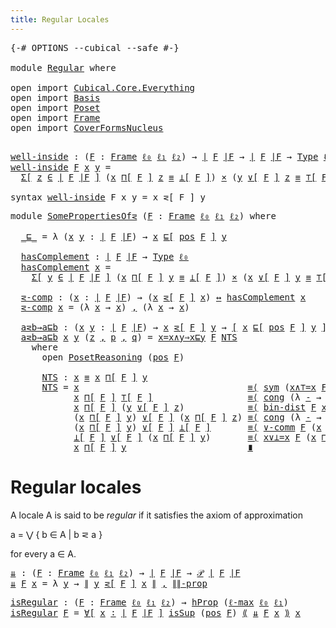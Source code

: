 ```yaml
---
title: Regular Locales
---
```


<pre class="Agda"><a id="41" class="Symbol">{-#</a> <a id="45" class="Keyword">OPTIONS</a> <a id="53" class="Pragma">--cubical</a> <a id="63" class="Pragma">--safe</a> <a id="70" class="Symbol">#-}</a>

<a id="75" class="Keyword">module</a> <a id="82" href="Regular.html" class="Module">Regular</a> <a id="90" class="Keyword">where</a>

<a id="97" class="Keyword">open</a> <a id="102" class="Keyword">import</a> <a id="109" href="Cubical.Core.Everything.html" class="Module">Cubical.Core.Everything</a>
<a id="133" class="Keyword">open</a> <a id="138" class="Keyword">import</a> <a id="145" href="Basis.html" class="Module">Basis</a>
<a id="151" class="Keyword">open</a> <a id="156" class="Keyword">import</a> <a id="163" href="Poset.html" class="Module">Poset</a>
<a id="169" class="Keyword">open</a> <a id="174" class="Keyword">import</a> <a id="181" href="Frame.html" class="Module">Frame</a>
<a id="187" class="Keyword">open</a> <a id="192" class="Keyword">import</a> <a id="199" href="CoverFormsNucleus.html" class="Module">CoverFormsNucleus</a>

</pre>
<pre class="Agda"><a id="well-inside"></a><a id="231" href="Regular.html#231" class="Function">well-inside</a> <a id="243" class="Symbol">:</a> <a id="245" class="Symbol">(</a><a id="246" href="Regular.html#246" class="Bound">F</a> <a id="248" class="Symbol">:</a> <a id="250" href="Frame.html#3701" class="Function">Frame</a> <a id="256" href="Basis.html#2320" class="Generalizable">ℓ₀</a> <a id="259" href="Basis.html#2323" class="Generalizable">ℓ₁</a> <a id="262" href="Basis.html#2326" class="Generalizable">ℓ₂</a><a id="264" class="Symbol">)</a> <a id="266" class="Symbol">→</a> <a id="268" href="Frame.html#3884" class="Function Operator">∣</a> <a id="270" href="Regular.html#246" class="Bound">F</a> <a id="272" href="Frame.html#3884" class="Function Operator">∣F</a> <a id="275" class="Symbol">→</a> <a id="277" href="Frame.html#3884" class="Function Operator">∣</a> <a id="279" href="Regular.html#246" class="Bound">F</a> <a id="281" href="Frame.html#3884" class="Function Operator">∣F</a> <a id="284" class="Symbol">→</a> <a id="286" href="Cubical.Core.Primitives.html#1230" class="Primitive">Type</a> <a id="291" href="Basis.html#2320" class="Generalizable">ℓ₀</a>
<a id="294" href="Regular.html#231" class="Function">well-inside</a> <a id="306" href="Regular.html#306" class="Bound">F</a> <a id="308" href="Regular.html#308" class="Bound">x</a> <a id="310" href="Regular.html#310" class="Bound">y</a> <a id="312" class="Symbol">=</a>
  <a id="316" href="Cubical.Core.Primitives.html#6302" class="Function">Σ[</a> <a id="319" href="Regular.html#319" class="Bound">z</a> <a id="321" href="Cubical.Core.Primitives.html#6302" class="Function">∈</a> <a id="323" href="Frame.html#3884" class="Function Operator">∣</a> <a id="325" href="Regular.html#306" class="Bound">F</a> <a id="327" href="Frame.html#3884" class="Function Operator">∣F</a> <a id="330" href="Cubical.Core.Primitives.html#6302" class="Function">]</a> <a id="332" class="Symbol">(</a><a id="333" href="Regular.html#308" class="Bound">x</a> <a id="335" href="Frame.html#4167" class="Function">⊓[</a> <a id="338" href="Regular.html#306" class="Bound">F</a> <a id="340" href="Frame.html#4167" class="Function">]</a> <a id="342" href="Regular.html#319" class="Bound">z</a> <a id="344" href="Agda.Builtin.Cubical.Path.html#381" class="Function Operator">≡</a> <a id="346" href="Frame.html#4397" class="Function Operator">⊥[</a> <a id="349" href="Regular.html#306" class="Bound">F</a> <a id="351" href="Frame.html#4397" class="Function Operator">]</a><a id="352" class="Symbol">)</a> <a id="354" href="Cubical.Data.Sigma.Base.html#489" class="Function Operator">×</a> <a id="356" class="Symbol">(</a><a id="357" href="Regular.html#310" class="Bound">y</a> <a id="359" href="Frame.html#4464" class="Function">∨[</a> <a id="362" href="Regular.html#306" class="Bound">F</a> <a id="364" href="Frame.html#4464" class="Function">]</a> <a id="366" href="Regular.html#319" class="Bound">z</a> <a id="368" href="Agda.Builtin.Cubical.Path.html#381" class="Function Operator">≡</a> <a id="370" href="Frame.html#4098" class="Function Operator">⊤[</a> <a id="373" href="Regular.html#306" class="Bound">F</a> <a id="375" href="Frame.html#4098" class="Function Operator">]</a><a id="376" class="Symbol">)</a>

<a id="379" class="Keyword">syntax</a> <a id="386" href="Regular.html#231" class="Function">well-inside</a> <a id="398" class="Bound">F</a> <a id="400" class="Bound">x</a> <a id="402" class="Bound">y</a> <a id="404" class="Symbol">=</a> <a id="406" class="Bound">x</a> <a id="408" class="Function">⋜[</a> <a id="411" class="Bound">F</a> <a id="413" class="Function">]</a> <a id="415" class="Bound">y</a>
</pre>
<pre class="Agda"><a id="430" class="Keyword">module</a> <a id="SomePropertiesOf⋜"></a><a id="437" href="Regular.html#437" class="Module">SomePropertiesOf⋜</a> <a id="455" class="Symbol">(</a><a id="456" href="Regular.html#456" class="Bound">F</a> <a id="458" class="Symbol">:</a> <a id="460" href="Frame.html#3701" class="Function">Frame</a> <a id="466" href="Basis.html#2320" class="Generalizable">ℓ₀</a> <a id="469" href="Basis.html#2323" class="Generalizable">ℓ₁</a> <a id="472" href="Basis.html#2326" class="Generalizable">ℓ₂</a><a id="474" class="Symbol">)</a> <a id="476" class="Keyword">where</a>

  <a id="SomePropertiesOf⋜._⊑_"></a><a id="485" href="Regular.html#485" class="Function Operator">_⊑_</a> <a id="489" class="Symbol">=</a> <a id="491" class="Symbol">λ</a> <a id="493" class="Symbol">(</a><a id="494" href="Regular.html#494" class="Bound">x</a> <a id="496" href="Regular.html#496" class="Bound">y</a> <a id="498" class="Symbol">:</a> <a id="500" href="Frame.html#3884" class="Function Operator">∣</a> <a id="502" href="Regular.html#456" class="Bound">F</a> <a id="504" href="Frame.html#3884" class="Function Operator">∣F</a><a id="506" class="Symbol">)</a> <a id="508" class="Symbol">→</a> <a id="510" href="Regular.html#494" class="Bound">x</a> <a id="512" href="Poset.html#2551" class="Function">⊑[</a> <a id="515" href="Frame.html#3968" class="Function">pos</a> <a id="519" href="Regular.html#456" class="Bound">F</a> <a id="521" href="Poset.html#2551" class="Function">]</a> <a id="523" href="Regular.html#496" class="Bound">y</a>

  <a id="SomePropertiesOf⋜.hasComplement"></a><a id="528" href="Regular.html#528" class="Function">hasComplement</a> <a id="542" class="Symbol">:</a> <a id="544" href="Frame.html#3884" class="Function Operator">∣</a> <a id="546" href="Regular.html#456" class="Bound">F</a> <a id="548" href="Frame.html#3884" class="Function Operator">∣F</a> <a id="551" class="Symbol">→</a> <a id="553" href="Cubical.Core.Primitives.html#1230" class="Primitive">Type</a> <a id="558" href="Regular.html#466" class="Bound">ℓ₀</a>
  <a id="563" href="Regular.html#528" class="Function">hasComplement</a> <a id="577" href="Regular.html#577" class="Bound">x</a> <a id="579" class="Symbol">=</a>
    <a id="585" href="Cubical.Core.Primitives.html#6302" class="Function">Σ[</a> <a id="588" href="Regular.html#588" class="Bound">y</a> <a id="590" href="Cubical.Core.Primitives.html#6302" class="Function">∈</a> <a id="592" href="Frame.html#3884" class="Function Operator">∣</a> <a id="594" href="Regular.html#456" class="Bound">F</a> <a id="596" href="Frame.html#3884" class="Function Operator">∣F</a> <a id="599" href="Cubical.Core.Primitives.html#6302" class="Function">]</a> <a id="601" class="Symbol">(</a><a id="602" href="Regular.html#577" class="Bound">x</a> <a id="604" href="Frame.html#4167" class="Function">⊓[</a> <a id="607" href="Regular.html#456" class="Bound">F</a> <a id="609" href="Frame.html#4167" class="Function">]</a> <a id="611" href="Regular.html#588" class="Bound">y</a> <a id="613" href="Agda.Builtin.Cubical.Path.html#381" class="Function Operator">≡</a> <a id="615" href="Frame.html#4397" class="Function Operator">⊥[</a> <a id="618" href="Regular.html#456" class="Bound">F</a> <a id="620" href="Frame.html#4397" class="Function Operator">]</a><a id="621" class="Symbol">)</a> <a id="623" href="Cubical.Data.Sigma.Base.html#489" class="Function Operator">×</a> <a id="625" class="Symbol">(</a><a id="626" href="Regular.html#577" class="Bound">x</a> <a id="628" href="Frame.html#4464" class="Function">∨[</a> <a id="631" href="Regular.html#456" class="Bound">F</a> <a id="633" href="Frame.html#4464" class="Function">]</a> <a id="635" href="Regular.html#588" class="Bound">y</a> <a id="637" href="Agda.Builtin.Cubical.Path.html#381" class="Function Operator">≡</a> <a id="639" href="Frame.html#4098" class="Function Operator">⊤[</a> <a id="642" href="Regular.html#456" class="Bound">F</a> <a id="644" href="Frame.html#4098" class="Function Operator">]</a><a id="645" class="Symbol">)</a>

  <a id="SomePropertiesOf⋜.⋜-comp"></a><a id="650" href="Regular.html#650" class="Function">⋜-comp</a> <a id="657" class="Symbol">:</a> <a id="659" class="Symbol">(</a><a id="660" href="Regular.html#660" class="Bound">x</a> <a id="662" class="Symbol">:</a> <a id="664" href="Frame.html#3884" class="Function Operator">∣</a> <a id="666" href="Regular.html#456" class="Bound">F</a> <a id="668" href="Frame.html#3884" class="Function Operator">∣F</a><a id="670" class="Symbol">)</a> <a id="672" class="Symbol">→</a> <a id="674" class="Symbol">(</a><a id="675" href="Regular.html#660" class="Bound">x</a> <a id="677" href="Regular.html#231" class="Function">⋜[</a> <a id="680" href="Regular.html#456" class="Bound">F</a> <a id="682" href="Regular.html#231" class="Function">]</a> <a id="684" href="Regular.html#660" class="Bound">x</a><a id="685" class="Symbol">)</a> <a id="687" href="Basis.html#2433" class="Function Operator">↔</a> <a id="689" href="Regular.html#528" class="Function">hasComplement</a> <a id="703" href="Regular.html#660" class="Bound">x</a>
  <a id="707" href="Regular.html#650" class="Function">⋜-comp</a> <a id="714" href="Regular.html#714" class="Bound">x</a> <a id="716" class="Symbol">=</a> <a id="718" class="Symbol">(λ</a> <a id="721" href="Regular.html#721" class="Bound">x</a> <a id="723" class="Symbol">→</a> <a id="725" href="Regular.html#721" class="Bound">x</a><a id="726" class="Symbol">)</a> <a id="728" href="Agda.Builtin.Sigma.html#236" class="InductiveConstructor Operator">,</a> <a id="730" class="Symbol">(λ</a> <a id="733" href="Regular.html#733" class="Bound">x</a> <a id="735" class="Symbol">→</a> <a id="737" href="Regular.html#733" class="Bound">x</a><a id="738" class="Symbol">)</a>

  <a id="SomePropertiesOf⋜.a⋜b→a⊑b"></a><a id="743" href="Regular.html#743" class="Function">a⋜b→a⊑b</a> <a id="751" class="Symbol">:</a> <a id="753" class="Symbol">(</a><a id="754" href="Regular.html#754" class="Bound">x</a> <a id="756" href="Regular.html#756" class="Bound">y</a> <a id="758" class="Symbol">:</a> <a id="760" href="Frame.html#3884" class="Function Operator">∣</a> <a id="762" href="Regular.html#456" class="Bound">F</a> <a id="764" href="Frame.html#3884" class="Function Operator">∣F</a><a id="766" class="Symbol">)</a> <a id="768" class="Symbol">→</a> <a id="770" href="Regular.html#754" class="Bound">x</a> <a id="772" href="Regular.html#231" class="Function">⋜[</a> <a id="775" href="Regular.html#456" class="Bound">F</a> <a id="777" href="Regular.html#231" class="Function">]</a> <a id="779" href="Regular.html#756" class="Bound">y</a> <a id="781" class="Symbol">→</a> <a id="783" href="Cubical.Foundations.Logic.html#1299" class="Function Operator">[</a> <a id="785" href="Regular.html#754" class="Bound">x</a> <a id="787" href="Poset.html#2551" class="Function">⊑[</a> <a id="790" href="Frame.html#3968" class="Function">pos</a> <a id="794" href="Regular.html#456" class="Bound">F</a> <a id="796" href="Poset.html#2551" class="Function">]</a> <a id="798" href="Regular.html#756" class="Bound">y</a> <a id="800" href="Cubical.Foundations.Logic.html#1299" class="Function Operator">]</a>
  <a id="804" href="Regular.html#743" class="Function">a⋜b→a⊑b</a> <a id="812" href="Regular.html#812" class="Bound">x</a> <a id="814" href="Regular.html#814" class="Bound">y</a> <a id="816" class="Symbol">(</a><a id="817" href="Regular.html#817" class="Bound">z</a> <a id="819" href="Agda.Builtin.Sigma.html#236" class="InductiveConstructor Operator">,</a> <a id="821" href="Regular.html#821" class="Bound">p</a> <a id="823" href="Agda.Builtin.Sigma.html#236" class="InductiveConstructor Operator">,</a> <a id="825" href="Regular.html#825" class="Bound">q</a><a id="826" class="Symbol">)</a> <a id="828" class="Symbol">=</a> <a id="830" href="Frame.html#7552" class="Function">x=x∧y⇒x⊑y</a> <a id="840" href="Regular.html#456" class="Bound">F</a> <a id="842" href="Regular.html#897" class="Function">NTS</a>
    <a id="850" class="Keyword">where</a>
      <a id="862" class="Keyword">open</a> <a id="867" href="Poset.html#3652" class="Module">PosetReasoning</a> <a id="882" class="Symbol">(</a><a id="883" href="Frame.html#3968" class="Function">pos</a> <a id="887" href="Regular.html#456" class="Bound">F</a><a id="888" class="Symbol">)</a>

      <a id="897" href="Regular.html#897" class="Function">NTS</a> <a id="901" class="Symbol">:</a> <a id="903" href="Regular.html#812" class="Bound">x</a> <a id="905" href="Agda.Builtin.Cubical.Path.html#381" class="Function Operator">≡</a> <a id="907" href="Regular.html#812" class="Bound">x</a> <a id="909" href="Frame.html#4167" class="Function">⊓[</a> <a id="912" href="Regular.html#456" class="Bound">F</a> <a id="914" href="Frame.html#4167" class="Function">]</a> <a id="916" href="Regular.html#814" class="Bound">y</a>
      <a id="924" href="Regular.html#897" class="Function">NTS</a> <a id="928" class="Symbol">=</a> <a id="930" href="Regular.html#812" class="Bound">x</a>                                <a id="963" href="Cubical.Foundations.Prelude.html#6490" class="Function Operator">≡⟨</a> <a id="966" href="Cubical.Foundations.Prelude.html#955" class="Function">sym</a> <a id="970" class="Symbol">(</a><a id="971" href="Frame.html#7744" class="Function">x∧⊤=x</a> <a id="977" href="Regular.html#456" class="Bound">F</a> <a id="979" href="Regular.html#812" class="Bound">x</a><a id="980" class="Symbol">)</a>                 <a id="998" href="Cubical.Foundations.Prelude.html#6490" class="Function Operator">⟩</a>
            <a id="1012" href="Regular.html#812" class="Bound">x</a> <a id="1014" href="Frame.html#4167" class="Function">⊓[</a> <a id="1017" href="Regular.html#456" class="Bound">F</a> <a id="1019" href="Frame.html#4167" class="Function">]</a> <a id="1021" href="Frame.html#4098" class="Function Operator">⊤[</a> <a id="1024" href="Regular.html#456" class="Bound">F</a> <a id="1026" href="Frame.html#4098" class="Function Operator">]</a>                  <a id="1045" href="Cubical.Foundations.Prelude.html#6490" class="Function Operator">≡⟨</a> <a id="1048" href="Cubical.Foundations.Prelude.html#1138" class="Function">cong</a> <a id="1053" class="Symbol">(λ</a> <a id="1056" href="Regular.html#1056" class="Bound">-</a> <a id="1058" class="Symbol">→</a> <a id="1060" href="Regular.html#812" class="Bound">x</a> <a id="1062" href="Frame.html#4167" class="Function">⊓[</a> <a id="1065" href="Regular.html#456" class="Bound">F</a> <a id="1067" href="Frame.html#4167" class="Function">]</a> <a id="1069" href="Regular.html#1056" class="Bound">-</a><a id="1070" class="Symbol">)</a> <a id="1072" class="Symbol">(</a><a id="1073" href="Cubical.Foundations.Prelude.html#955" class="Function">sym</a> <a id="1077" href="Regular.html#825" class="Bound">q</a><a id="1078" class="Symbol">)</a> <a id="1080" href="Cubical.Foundations.Prelude.html#6490" class="Function Operator">⟩</a>
            <a id="1094" href="Regular.html#812" class="Bound">x</a> <a id="1096" href="Frame.html#4167" class="Function">⊓[</a> <a id="1099" href="Regular.html#456" class="Bound">F</a> <a id="1101" href="Frame.html#4167" class="Function">]</a> <a id="1103" class="Symbol">(</a><a id="1104" href="Regular.html#814" class="Bound">y</a> <a id="1106" href="Frame.html#4464" class="Function">∨[</a> <a id="1109" href="Regular.html#456" class="Bound">F</a> <a id="1111" href="Frame.html#4464" class="Function">]</a> <a id="1113" href="Regular.html#817" class="Bound">z</a><a id="1114" class="Symbol">)</a>            <a id="1127" href="Cubical.Foundations.Prelude.html#6490" class="Function Operator">≡⟨</a> <a id="1130" href="Frame.html#8416" class="Function">bin-dist</a> <a id="1139" href="Regular.html#456" class="Bound">F</a> <a id="1141" href="Regular.html#812" class="Bound">x</a> <a id="1143" href="Regular.html#814" class="Bound">y</a> <a id="1145" href="Regular.html#817" class="Bound">z</a>                <a id="1162" href="Cubical.Foundations.Prelude.html#6490" class="Function Operator">⟩</a>
            <a id="1176" class="Symbol">(</a><a id="1177" href="Regular.html#812" class="Bound">x</a> <a id="1179" href="Frame.html#4167" class="Function">⊓[</a> <a id="1182" href="Regular.html#456" class="Bound">F</a> <a id="1184" href="Frame.html#4167" class="Function">]</a> <a id="1186" href="Regular.html#814" class="Bound">y</a><a id="1187" class="Symbol">)</a> <a id="1189" href="Frame.html#4464" class="Function">∨[</a> <a id="1192" href="Regular.html#456" class="Bound">F</a> <a id="1194" href="Frame.html#4464" class="Function">]</a> <a id="1196" class="Symbol">(</a><a id="1197" href="Regular.html#812" class="Bound">x</a> <a id="1199" href="Frame.html#4167" class="Function">⊓[</a> <a id="1202" href="Regular.html#456" class="Bound">F</a> <a id="1204" href="Frame.html#4167" class="Function">]</a> <a id="1206" href="Regular.html#817" class="Bound">z</a><a id="1207" class="Symbol">)</a> <a id="1209" href="Cubical.Foundations.Prelude.html#6490" class="Function Operator">≡⟨</a> <a id="1212" href="Cubical.Foundations.Prelude.html#1138" class="Function">cong</a> <a id="1217" class="Symbol">(λ</a> <a id="1220" href="Regular.html#1220" class="Bound">-</a> <a id="1222" class="Symbol">→</a> <a id="1224" class="Symbol">_</a> <a id="1226" href="Frame.html#4464" class="Function">∨[</a> <a id="1229" href="Regular.html#456" class="Bound">F</a> <a id="1231" href="Frame.html#4464" class="Function">]</a> <a id="1233" href="Regular.html#1220" class="Bound">-</a><a id="1234" class="Symbol">)</a> <a id="1236" href="Regular.html#821" class="Bound">p</a>       <a id="1244" href="Cubical.Foundations.Prelude.html#6490" class="Function Operator">⟩</a>
            <a id="1258" class="Symbol">(</a><a id="1259" href="Regular.html#812" class="Bound">x</a> <a id="1261" href="Frame.html#4167" class="Function">⊓[</a> <a id="1264" href="Regular.html#456" class="Bound">F</a> <a id="1266" href="Frame.html#4167" class="Function">]</a> <a id="1268" href="Regular.html#814" class="Bound">y</a><a id="1269" class="Symbol">)</a> <a id="1271" href="Frame.html#4464" class="Function">∨[</a> <a id="1274" href="Regular.html#456" class="Bound">F</a> <a id="1276" href="Frame.html#4464" class="Function">]</a> <a id="1278" href="Frame.html#4397" class="Function Operator">⊥[</a> <a id="1281" href="Regular.html#456" class="Bound">F</a> <a id="1283" href="Frame.html#4397" class="Function Operator">]</a>       <a id="1291" href="Cubical.Foundations.Prelude.html#6490" class="Function Operator">≡⟨</a> <a id="1294" href="Frame.html#7913" class="Function">∨-comm</a> <a id="1301" href="Regular.html#456" class="Bound">F</a> <a id="1303" class="Symbol">(</a><a id="1304" href="Regular.html#812" class="Bound">x</a> <a id="1306" href="Frame.html#4167" class="Function">⊓[</a> <a id="1309" href="Regular.html#456" class="Bound">F</a> <a id="1311" href="Frame.html#4167" class="Function">]</a> <a id="1313" href="Regular.html#814" class="Bound">y</a><a id="1314" class="Symbol">)</a> <a id="1316" href="Frame.html#4397" class="Function Operator">⊥[</a> <a id="1319" href="Regular.html#456" class="Bound">F</a> <a id="1321" href="Frame.html#4397" class="Function Operator">]</a>    <a id="1326" href="Cubical.Foundations.Prelude.html#6490" class="Function Operator">⟩</a>
            <a id="1340" href="Frame.html#4397" class="Function Operator">⊥[</a> <a id="1343" href="Regular.html#456" class="Bound">F</a> <a id="1345" href="Frame.html#4397" class="Function Operator">]</a> <a id="1347" href="Frame.html#4464" class="Function">∨[</a> <a id="1350" href="Regular.html#456" class="Bound">F</a> <a id="1352" href="Frame.html#4464" class="Function">]</a> <a id="1354" class="Symbol">(</a><a id="1355" href="Regular.html#812" class="Bound">x</a> <a id="1357" href="Frame.html#4167" class="Function">⊓[</a> <a id="1360" href="Regular.html#456" class="Bound">F</a> <a id="1362" href="Frame.html#4167" class="Function">]</a> <a id="1364" href="Regular.html#814" class="Bound">y</a><a id="1365" class="Symbol">)</a>       <a id="1373" href="Cubical.Foundations.Prelude.html#6490" class="Function Operator">≡⟨</a> <a id="1376" href="Frame.html#7827" class="Function">x∨⊥=x</a> <a id="1382" href="Regular.html#456" class="Bound">F</a> <a id="1384" class="Symbol">(</a><a id="1385" href="Regular.html#812" class="Bound">x</a> <a id="1387" href="Frame.html#4167" class="Function">⊓[</a> <a id="1390" href="Regular.html#456" class="Bound">F</a> <a id="1392" href="Frame.html#4167" class="Function">]</a> <a id="1394" href="Regular.html#814" class="Bound">y</a><a id="1395" class="Symbol">)</a>            <a id="1408" href="Cubical.Foundations.Prelude.html#6490" class="Function Operator">⟩</a>
            <a id="1422" href="Regular.html#812" class="Bound">x</a> <a id="1424" href="Frame.html#4167" class="Function">⊓[</a> <a id="1427" href="Regular.html#456" class="Bound">F</a> <a id="1429" href="Frame.html#4167" class="Function">]</a> <a id="1431" href="Regular.html#814" class="Bound">y</a>                       <a id="1455" href="Cubical.Foundations.Prelude.html#6959" class="Function Operator">∎</a>
</pre>
# Regular locales

A locale A is said to be *regular* if it satisfies the axiom of approximation

  a = ⋁ { b ∈ A | b ⋜ a }

for every a ∈ A.

<pre class="Agda"><a id="⇊"></a><a id="1613" href="Regular.html#1613" class="Function">⇊</a> <a id="1615" class="Symbol">:</a> <a id="1617" class="Symbol">(</a><a id="1618" href="Regular.html#1618" class="Bound">F</a> <a id="1620" class="Symbol">:</a> <a id="1622" href="Frame.html#3701" class="Function">Frame</a> <a id="1628" href="Basis.html#2320" class="Generalizable">ℓ₀</a> <a id="1631" href="Basis.html#2323" class="Generalizable">ℓ₁</a> <a id="1634" href="Basis.html#2326" class="Generalizable">ℓ₂</a><a id="1636" class="Symbol">)</a> <a id="1638" class="Symbol">→</a> <a id="1640" href="Frame.html#3884" class="Function Operator">∣</a> <a id="1642" href="Regular.html#1618" class="Bound">F</a> <a id="1644" href="Frame.html#3884" class="Function Operator">∣F</a> <a id="1647" class="Symbol">→</a> <a id="1649" href="Basis.html#3435" class="Function">𝒫</a> <a id="1651" href="Frame.html#3884" class="Function Operator">∣</a> <a id="1653" href="Regular.html#1618" class="Bound">F</a> <a id="1655" href="Frame.html#3884" class="Function Operator">∣F</a>
<a id="1658" href="Regular.html#1613" class="Function">⇊</a> <a id="1660" href="Regular.html#1660" class="Bound">F</a> <a id="1662" href="Regular.html#1662" class="Bound">x</a> <a id="1664" class="Symbol">=</a> <a id="1666" class="Symbol">λ</a> <a id="1668" href="Regular.html#1668" class="Bound">y</a> <a id="1670" class="Symbol">→</a> <a id="1672" href="Basis.html#6152" class="Datatype Operator">∥</a> <a id="1674" href="Regular.html#1668" class="Bound">y</a> <a id="1676" href="Regular.html#231" class="Function">⋜[</a> <a id="1679" href="Regular.html#1660" class="Bound">F</a> <a id="1681" href="Regular.html#231" class="Function">]</a> <a id="1683" href="Regular.html#1662" class="Bound">x</a> <a id="1685" href="Basis.html#6152" class="Datatype Operator">∥</a> <a id="1687" href="Agda.Builtin.Sigma.html#236" class="InductiveConstructor Operator">,</a> <a id="1689" href="Basis.html#6239" class="Function">∥∥-prop</a> <a id="1697" class="Symbol">_</a>
</pre>
<pre class="Agda"><a id="isRegular"></a><a id="1712" href="Regular.html#1712" class="Function">isRegular</a> <a id="1722" class="Symbol">:</a> <a id="1724" class="Symbol">(</a><a id="1725" href="Regular.html#1725" class="Bound">F</a> <a id="1727" class="Symbol">:</a> <a id="1729" href="Frame.html#3701" class="Function">Frame</a> <a id="1735" href="Basis.html#2320" class="Generalizable">ℓ₀</a> <a id="1738" href="Basis.html#2323" class="Generalizable">ℓ₁</a> <a id="1741" href="Basis.html#2326" class="Generalizable">ℓ₂</a><a id="1743" class="Symbol">)</a> <a id="1745" class="Symbol">→</a> <a id="1747" href="Cubical.Foundations.HLevels.html#1500" class="Function">hProp</a> <a id="1753" class="Symbol">(</a><a id="1754" href="Cubical.Core.Primitives.html#1202" class="Primitive">ℓ-max</a> <a id="1760" href="Basis.html#2320" class="Generalizable">ℓ₀</a> <a id="1763" href="Basis.html#2323" class="Generalizable">ℓ₁</a><a id="1765" class="Symbol">)</a>
<a id="1767" href="Regular.html#1712" class="Function">isRegular</a> <a id="1777" href="Regular.html#1777" class="Bound">F</a> <a id="1779" class="Symbol">=</a> <a id="1781" href="Cubical.Foundations.Logic.html#4216" class="Function">∀[</a> <a id="1784" href="Regular.html#1784" class="Bound">x</a> <a id="1786" href="Cubical.Foundations.Logic.html#4216" class="Function">∶</a> <a id="1788" href="Frame.html#3884" class="Function Operator">∣</a> <a id="1790" href="Regular.html#1777" class="Bound">F</a> <a id="1792" href="Frame.html#3884" class="Function Operator">∣F</a> <a id="1795" href="Cubical.Foundations.Logic.html#4216" class="Function">]</a> <a id="1797" href="Frame.html#2490" class="Function">isSup</a> <a id="1803" class="Symbol">(</a><a id="1804" href="Frame.html#3968" class="Function">pos</a> <a id="1808" href="Regular.html#1777" class="Bound">F</a><a id="1809" class="Symbol">)</a> <a id="1811" href="Basis.html#5659" class="Function Operator">⟪</a> <a id="1813" href="Regular.html#1613" class="Function">⇊</a> <a id="1815" href="Regular.html#1777" class="Bound">F</a> <a id="1817" href="Regular.html#1784" class="Bound">x</a> <a id="1819" href="Basis.html#5659" class="Function Operator">⟫</a> <a id="1821" href="Regular.html#1784" class="Bound">x</a>
</pre>
